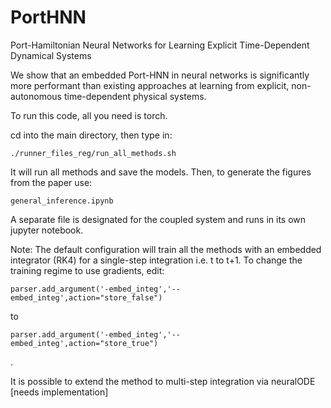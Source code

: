 # PortHNN
Port-Hamiltonian Neural Networks for Learning Explicit Time-Dependent Dynamical Systems

We show that an embedded Port-HNN in neural networks is significantly more performant than existing approaches at learning from explicit, non-autonomous time-dependent physical systems.

To run this code, all you need is torch.

cd into the main directory, then type in:

```
./runner_files_reg/run_all_methods.sh 
```

It will run all methods and save the models. Then, to generate the figures from the paper use:

```
general_inference.ipynb
```


A separate file is designated for the coupled system and runs in its own jupyter notebook.

Note: The default configuration will train all the methods with an embedded integrator (RK4) for a single-step integration i.e. t to t+1. To change the training regime to use gradients, edit:

```
parser.add_argument('-embed_integ','--embed_integ',action="store_false")
```

to

```
parser.add_argument('-embed_integ','--embed_integ',action="store_true")
```

.

It is possible to extend the method to multi-step integration via neuralODE [needs implementation]


